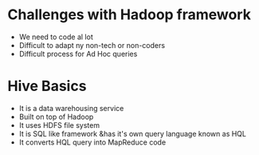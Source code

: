 # Challenges with Hadoop framework
- We need to code al lot
- Difficult to adapt ny non-tech or non-coders
- Difficult process for Ad Hoc queries

# Hive Basics
- It is a data warehousing service
- Built on top of Hadoop
- It uses HDFS file system
- It is SQL like framework &has it's own query language known as HQL
- It converts HQL query into MapReduce code
